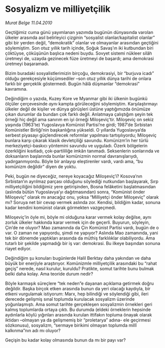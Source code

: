 # Sosyalizm ve milliyetçilik

*Murat Belge 11.04.2010*

<div class="yazi"><p>Geçtiğimiz cuma günü yayımlanan yazımda bugünün dünyasında varolan ülkeler arasında asıl belirleyici çizginin “sosyalist olanlar/kapitalist olanlar” gibi bir yerden değil, “demokratik” olanlar ve olmayanlar arasından geçtiğini söylemiştim. Son otuz yıllık tarih içinde, Soğuk Savaş’ın iki kutbundan biri çöktüyse, çöküşünün başlıca nedeni buydu. Sovyet sistemi nükleer silâh üretmeyi de, uzayda gezinecek füze üretmeyi de başardı; ama demokrasi üretmeyi başaramadı.</p>
<p>Bizim buradaki sosyalistlerimizin birçoğu, demokrasiyi, bir “burjuva icadı” olduğu gerekçesiyle küçümsediler –son otuz yıllık dünya tarihi de onlara farklı bir gerçeklik göstermedi. Bugün hâlâ düşmanlar “demokrasi” kavramına. </p>
<p>Değindiğim o yazıda, Kuzey Kore ve Myanmar gibi iki ülkenin bugünkü ölçüler çerçevesinde <i>aynı</i> kampta görüleceğini söylemiştim. Karşılaştırmayı ülkeler değil de kişiler ve dünya görüşleri üstüne yaptığımızda önümüze çıkan durumlar da bundan çok farklı değil. Anlatmaya çalıştığım şeyin tek örneği hiç değil ama sanırım en iyi örneği Miloşeviç’tir. Miloşeviç on sekiz yaşında (1963’te) Yugoslavya Komünist Partisi’ne girdi; 1987’de Sırbistan Komünistler Birliği’nin başkanlığına yükseldi. O yıllarda Yugoslavya’da serbest piyasayı güçlendirecek reformlar yapılması tartışılıyordu; Miloşeviç bunlara karşı çıkarak klasik devletçiliği savundu. Komünizm’in her türlü merkeziyetçi-baskıcı yöntemini savundu ve uyguladı. Özerk bölgelerin özerkliğini kısıtladı, çok-partililiğe imkân tanımadı. Seksenlerin sonlarında ve doksanların başlarında bunlar komünizmin normal davranışlarıydı, yadırganmıyordu. Böyle bir anlayışı eleştirenler vardı, vardı ama, “bu komünizm değildir” diyen de yoktu.</p>
<p>Peki, bugün ne diyeceğiz, nereye koyacağız Miloşeviç’i? Kosova’nın Sırbistan’ın ayrılmaz parçası olduğunu söylediği nutkundan başlayarak, Sırp milliyetçiliğini bildiğimiz yere getirişinden, Bosna felâketini başlatmasından (aslında bütün Yugoslavya’yı dağıtmasından) sonra, “Komünist önder Miloşeviç” olarak mı anacağız onu, yoksa “Milliyetçi önder Miloşeviç” olarak mı? Soruya net bir cevap vermek aslında zor. Kendisi, bildiğim kadar, sonuna kadar kendini komünist olarak görmekten vazgeçmedi.</p>
<p>Miloşeviç’in öyle mi, böyle mi olduğuna karar vermek kolay değilse, aynı zorluk ülkeler hakkında karar vermek için de geçerli. Buyurun, söyleyin, Çin’de ne oluyor? Mao zamanında da Çin Komünist Partisi vardı, bugün de o var. O zaman ne yapıyordu, şimdi ne yapıyor? Aslında Mao zamanında, yani tek bir dönemde yaptıkları arasında da müthiş farklılıklar olabiliyordu. Ama tutarlı bir şekilde yapmadığı bir iş var: demokrasi. Bu ilkeye başından sonuna riayet ediyor.</p>
<p>Değindiğim şu konuları bugünlerde Halil Berktay daha yakından ve daha büyük bir enerjiyle araştırıyor. Komünizmle milliyetçilik arasındaki bu “rahat geçiş” nerede, nasıl kurulur, kuruldu? Pratikte, somut tarihte bunu bulmak belki daha kolay. Ama teoride durum nedir? </p>
<p>Böyle karmaşık süreçlere “tek neden”e dayanan açıklama getirmek doğru değildir. Başka birçok etken arasında bunun da yeri olacağı kaydıyla, bir etkeni vurgulamak istiyorum: Marx, hep bilindiği ve söylendiği gibi, ileri derecede gelişmiş sınaî toplumda kurulacak sosyalizm üzerinde yoğunlaşmıştı. Ama somut tarihte gerçekleşen sosyalizmin örnekleri geri kalmış toplumlarda ortaya çıktı. Bu durumda (eldeki örneklerin hepsinde aydınlarla köylü yığınları arasında kurulan ittifakın topluma önayak olarak iktidarı –olmayan ya da gelişmemiş bir “proletarya” adına- ele geçirmesi sözkonusu), sosyalizm, “sermaye birikimi olmayan toplumda millî kalkınma”nın adı mı oluyor?</p>
<p>Geçişin bu kadar kolay olmasında bunun da mı bir payı var?</p></div>
